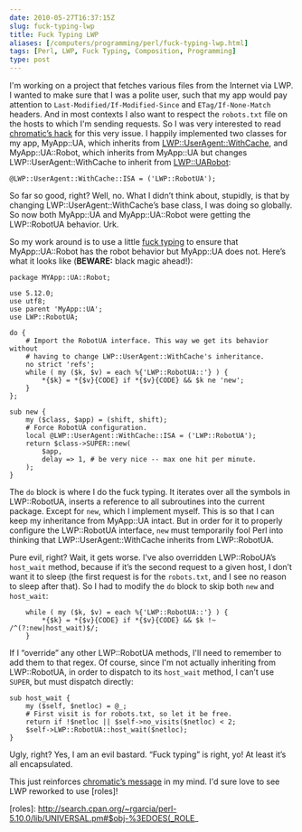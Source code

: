 ```yaml
--- 
date: 2010-05-27T16:37:15Z
slug: fuck-typing-lwp
title: Fuck Typing LWP
aliases: [/computers/programming/perl/fuck-typing-lwp.html]
tags: [Perl, LWP, Fuck Typing, Composition, Programming]
type: post
---
```


I'm working on a project that fetches various files from the Internet via LWP. I
wanted to make sure that I was a polite user, such that my app would pay
attention to `Last-Modified/If-Modified-Since` and `ETag/If-None-Match` headers.
And in most contexts I also want to respect the `robots.txt` file on the hosts
to which I'm sending requests. So I was very interested to read [chromatic’s
hack] for this very issue. I happily implemented two classes for my app,
MyApp::UA, which inherits from [LWP::UserAgent::WithCache], and
MyApp::UA::Robot, which inherits from MyApp::UA but changes
LWP::UserAgent::WithCache to inherit from [LWP::UARobot][]:

    @LWP::UserAgent::WithCache::ISA = ('LWP::RobotUA');

So far so good, right? Well, no. What I didn’t think about, stupidly, is that by
changing LWP::UserAgent::WithCache’s base class, I was doing so globally. So now
both MyApp::UA and MyApp::UA::Robot were getting the LWP::RobotUA behavior. Urk.

So my work around is to use a little [fuck typing] to ensure that
MyApp::UA::Robot has the robot behavior but MyApp::UA does not. Here’s what it
looks like (**BEWARE:** black magic ahead!):

    package MYApp::UA::Robot;

    use 5.12.0;
    use utf8;
    use parent 'MyApp::UA';
    use LWP::RobotUA;

    do {
        # Import the RobotUA interface. This way we get its behavior without
        # having to change LWP::UserAgent::WithCache's inheritance.
        no strict 'refs';
        while ( my ($k, $v) = each %{'LWP::RobotUA::'} ) {
            *{$k} = *{$v}{CODE} if *{$v}{CODE} && $k ne 'new';
        }
    };

    sub new {
        my ($class, $app) = (shift, shift);
        # Force RobotUA configuration.
        local @LWP::UserAgent::WithCache::ISA = ('LWP::RobotUA');
        return $class->SUPER::new(
            $app,
            delay => 1, # be very nice -- max one hit per minute.
        );
    }

The `do` block is where I do the fuck typing. It iterates over all the symbols
in LWP::RobotUA, inserts a reference to all subroutines into the current
package. Except for `new`, which I implement myself. This is so that I can keep
my inheritance from MyApp::UA intact. But in order for it to properly configure
the LWP::RobotUA interface, `new` must temporarily fool Perl into thinking that
LWP::UserAgent::WithCache inherits from LWP::RobotUA.

Pure evil, right? Wait, it gets worse. I've also overridden LWP::RoboUA’s
`host_wait` method, because if it’s the second request to a given host, I don’t
want it to sleep (the first request is for the `robots.txt`, and I see no reason
to sleep after that). So I had to modify the `do` block to skip both `new` and
`host_wait`:

        while ( my ($k, $v) = each %{'LWP::RobotUA::'} ) {
            *{$k} = *{$v}{CODE} if *{$v}{CODE} && $k !~ /^(?:new|host_wait)$/;
        }

If I “override” any other LWP::RobotUA methods, I'll need to remember to add
them to that regex. Of course, since I'm not actually inheriting from
LWP::RobotUA, in order to dispatch to its `host_wait` method, I can’t use
`SUPER`, but must dispatch directly:

    sub host_wait {
        my ($self, $netloc) = @_;
        # First visit is for robots.txt, so let it be free.
        return if !$netloc || $self->no_visits($netloc) < 2;
        $self->LWP::RobotUA::host_wait($netloc);
    }

Ugly, right? Yes, I am an evil bastard. “Fuck typing” is right, yo! At least
it’s all encapsulated.

This just reinforces [chromatic’s message][chromatic’s hack] in my mind. I'd
sure love to see LWP reworked to use [roles]!

  [chromatic’s hack]: http://www.modernperlbooks.com/mt/2010/05/are-objects-black-blocks-or-toolkits.html
  [LWP::UserAgent::WithCache]: http://search.cpan.org/perldoc?LWP::UserAgent::WithCache
  [LWP::UARobot]: http://search.cpan.org/perldoc?LWP::RobotUA
  [fuck typing]: /computers/programming/methodology/fuck-typing.html
  [roles]: http://search.cpan.org/~rgarcia/perl-5.10.0/lib/UNIVERSAL.pm#$obj-%3EDOES(_ROLE_
